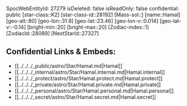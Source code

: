 ﻿---
location: [23.46,31.8,80]
type: Star
tags:
- astro/Star

---
SpocWebEntityId: 27279
isDeleted: false
isReadOnly: false
confidential: public
[star-class::K2]
[star-class-id::28192]
[Mass-sol::]
[name::Hamal]
[geo-alt::80]
[geo-lon::31.8]
[geo-lat::23.46]
[geo-lon-v::0.014]
[geo-lat-v::-0.14]
[bright-min::20]
[bright-max::20]
[Zodiac-index::1]
[ZodiacId::28089]
[NextStarId::27327]



## Confidential Links & Embeds: 
- [[../../../_public/astro/Star/Hamal.md|Hamal]] 
- [[../../../_internal/astro/Star/Hamal.internal.md|Hamal.internal]] 
- [[../../../_protect/astro/Star/Hamal.protect.md|Hamal.protect]] 
- [[../../../_private/astro/Star/Hamal.private.md|Hamal.private]] 
- [[../../../_personal/astro/Star/Hamal.personal.md|Hamal.personal]] 
- [[../../../_secret/astro/Star/Hamal.secret.md|Hamal.secret]]

